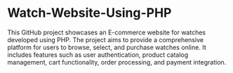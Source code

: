# Watch-Website-Using-PHP
This GitHub project showcases an E-commerce website for watches developed using PHP. The project aims to provide a comprehensive platform for users to browse, select, and purchase watches online. It includes features such as user authentication, product catalog management, cart functionality, order processing, and payment integration.
